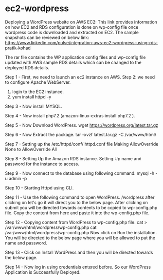 # ec2-wordpress
Deploying a WordPress website on AWS EC2:
This link provides information on how EC2 and RDS configuration is done on wp-config file once wordpress code is downloaded and extracted on EC2. The sample snapshots can be reviewed on below link:
https://www.linkedin.com/pulse/integration-aws-ec2-wordpress-using-rds-pratik-kohad

The rar file contains the WP application config files and wp-config file updated with AWS sample RDS details which can be changed to the deployed RDS details.

Step 1 - First, we need to launch an ec2 instance on AWS.
Step 2: we need to configure Apache WebServer.
  1. login to the EC2 instance.
  2. yum install httpd -y 
  
Step 3 -  Now install MYSQL.

Step 4 -  Now install php7.2 (amazon-linux-extras install php7.2 ).

Step 5 - Now Download WordPress.
  wget https://wordpress.org/latest.tar.gz
  
Step 6 - Now Extract the package.
  tar -xvzf latest.tar.gz -C  /var/www/html/
  
Step 7 - Setting up the /etc/httpd/conf/ httpd.conf file
  Making AllowOverride None to AllowOverride All
  
Step 8 - Setting Up the Amazon RDS instance.
  Setting Up name and password for the instance to access.
  
Step 9 - Now connect to the database using following command.
  mysql -h <endpoints of RDS INSTANCE> -u admin -p
  
Step 10 - Starting Httpd using CLI.

Step 11 - Use the following command to open WordPress.
  <IP>/wordpress
  after clicking on let's go it will direct you to the below page.
  After clicking on submit you will be directed towards contents to be copied to wp-config.php file.
  Copy the content from here and paste it into the wp-config.php file.
  
Step 12 - Copying content from WordPress to wp-config.php file.
  cat > /var/www/html/wordpress/wp-config.php
  cat /var/www/html/wordpress/wp-config.php
  Now click on Run the installation.
  You will be directed to the below page where you will be allowed to put the name and password.
  
Step 13 - Click on Install WordPress and then you will be directed towards the below page.

Step 14 - Now log in using credentials entered before.
  So our WordPress Application is Successfully Deployed.



